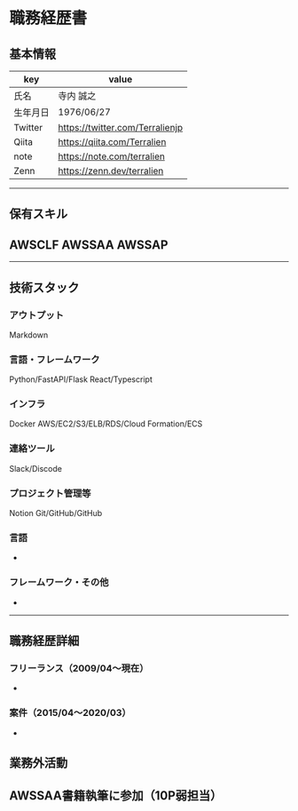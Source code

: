 # 職務経歴書

## 基本情報

|key|value|
|---|---|
|氏名|寺内 誠之|
|生年月日|1976/06/27|
|Twitter|https://twitter.com/Terralienjp|
|Qiita|https://qiita.com/Terralien|
|note|https://note.com/terralien|
|Zenn|https://zenn.dev/terralien|

---

## 保有スキル
AWSCLF
AWSSAA
AWSSAP
- 


---

## 技術スタック
### アウトプット
Markdown

### 言語・フレームワーク
Python/FastAPI/Flask
React/Typescript

### インフラ
Docker
AWS/EC2/S3/ELB/RDS/Cloud Formation/ECS

### 連絡ツール
Slack/Discode

### プロジェクト管理等
Notion
Git/GitHub/GitHub

### 言語

- 

### フレームワーク・その他

- 

---

## 職務経歴詳細

### フリーランス（2009/04〜現在）

- 

### 案件（2015/04〜2020/03）

- 

## 業務外活動
AWSSAA書籍執筆に参加（10P弱担当）
- 